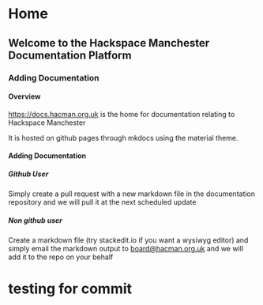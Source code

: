 # Home

## Welcome to the Hackspace Manchester Documentation Platform

###  Adding Documentation

#### Overview 
https://docs.hacman.org.uk is the home for documentation relating to Hackspace Manchester

It is hosted on github pages through mkdocs using the material theme.

#### Adding Documentation 

##### Github User

Simply create a pull request with a new markdown file in the documentation repository and we will pull it at the next scheduled update

##### Non github user 

Create a markdown file (try stackedit.io if you want  a wysiwyg editor) and simply email the markdown output to board@hacman.org.uk and we will add it to the repo on your behalf

# testing for commit
